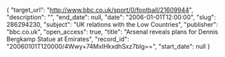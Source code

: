 {
  "target_url": "http://www.bbc.co.uk/sport/0/football/21609944", 
  "description": "", 
  "end_date": null, 
  "date": "2006-01-01T12:00:00", 
  "slug": 286294230, 
  "subject": "UK relations with the Low Countries", 
  "publisher": "bbc.co.uk", 
  "open_access": true, 
  "title": "Arsenal reveals plans for Dennis Bergkamp Statue at Emirates", 
  "record_id": "20060101T120000/4Wwy+74MxIHkxdhSxz7bIg==", 
  "start_date": null
}

